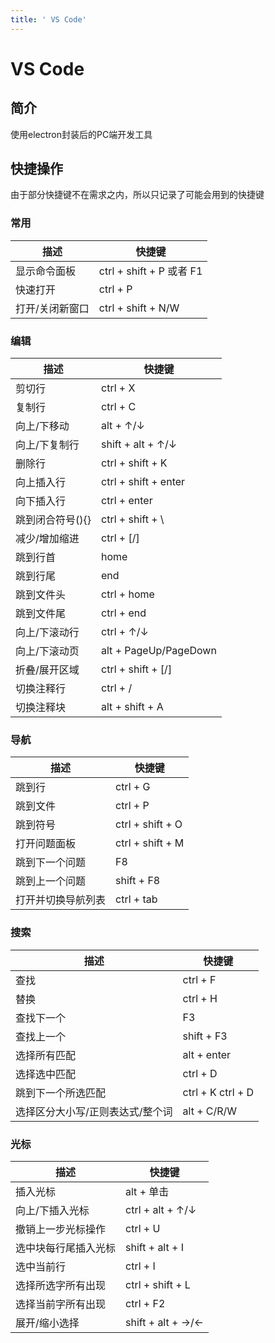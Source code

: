 ```yaml
---
title: ' VS Code'
---
```


# VS Code

## 简介

使用electron封装后的PC端开发工具

## 快捷操作

由于部分快捷键不在需求之内，所以只记录了可能会用到的快捷键

### 常用

| 描述 | 快捷键 |
| --- | --- |
| 显示命令面板 | ctrl + shift + P 或者 F1 |
| 快速打开 | ctrl + P |
| 打开/关闭新窗口 | ctrl + shift + N/W |

### 编辑

| 描述 | 快捷键 |
| --- | --- |
| 剪切行 | ctrl + X |
| 复制行 | ctrl + C |
| 向上/下移动 | alt + ↑/↓ |
| 向上/下复制行 | shift + alt + ↑/↓ |
| 删除行 | ctrl + shift + K |
| 向上插入行 | ctrl + shift + enter |
| 向下插入行 | ctrl + enter |
| 跳到闭合符号(){} | ctrl + shift + \ |
| 减少/增加缩进 | ctrl + [/] |
| 跳到行首 | home |
| 跳到行尾 | end |
| 跳到文件头 | ctrl + home |
| 跳到文件尾 | ctrl + end |
| 向上/下滚动行 | ctrl + ↑/↓ |
| 向上/下滚动页 | alt + PageUp/PageDown |
| 折叠/展开区域 | ctrl + shift + [/] |
| 切换注释行 | ctrl + / |
| 切换注释块 | alt + shift + A |

### 导航

| 描述 | 快捷键 |
| --- | --- |
| 跳到行 | ctrl + G |
| 跳到文件 | ctrl + P |
| 跳到符号 | ctrl + shift + O |
| 打开问题面板 | ctrl + shift + M |
| 跳到下一个问题 | F8 |
| 跳到上一个问题 | shift + F8 |
| 打开并切换导航列表 | ctrl + tab |

### 搜索

| 描述 | 快捷键 |
| --- | --- |
| 查找 | ctrl + F |
| 替换 | ctrl + H |
| 查找下一个 | F3 |
| 查找上一个 | shift + F3 |
| 选择所有匹配 | alt + enter |
| 选择选中匹配 | ctrl + D |
| 跳到下一个所选匹配 | ctrl + K ctrl + D |
| 选择区分大小写/正则表达式/整个词 | alt + C/R/W |

### 光标

| 描述 | 快捷键 |
| --- | --- |
| 插入光标 | alt + 单击 |
| 向上/下插入光标 | ctrl + alt + ↑/↓ |
| 撤销上一步光标操作 | ctrl + U |
| 选中块每行尾插入光标 | shift + alt + I |
| 选中当前行 | ctrl + I |
| 选择所选字所有出现 | ctrl + shift + L |
| 选择当前字所有出现 | ctrl + F2 |
| 展开/缩小选择 | shift + alt + →/← |
